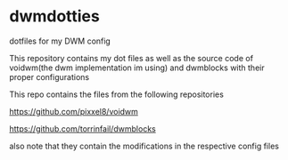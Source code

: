 # dwmdotties
dotfiles for my DWM config

This repository contains my dot files as well as the source code of voidwm(the dwm implementation im using) and dwmblocks with their proper configurations

This repo contains the files from the following repositories 

https://github.com/pixxel8/voidwm

https://github.com/torrinfail/dwmblocks


also note that they contain the modifications in the respective config files
